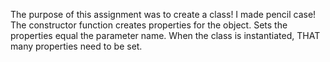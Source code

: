 The purpose of this assignment was to create a class! 
I made pencil case!
The constructor function creates properties for the object. Sets the properties equal the parameter name.
When the class is instantiated, THAT many properties need to be set.